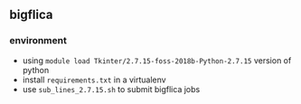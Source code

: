 ## bigflica

### environment
* using `module load Tkinter/2.7.15-foss-2018b-Python-2.7.15` version of python
* install `requirements.txt` in a virtualenv
* use `sub_lines_2.7.15.sh` to submit bigflica jobs